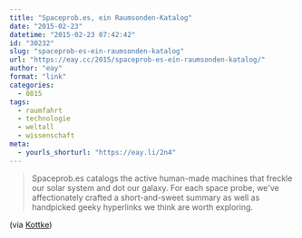 ```yaml
---
title: "Spaceprob.es, ein Raumsonden-Katalog"
date: "2015-02-23"
datetime: "2015-02-23 07:42:42"
id: "30232"
slug: "spaceprob-es-ein-raumsonden-katalog"
url: "https://eay.cc/2015/spaceprob-es-ein-raumsonden-katalog/"
author: "eay"
format: "link"
categories:
  - 0815
tags:
  - raumfahrt
  - technologie
  - weltall
  - wissenschaft
meta:
  - yourls_shorturl: "https://eay.li/2n4"
---
```


> Spaceprob.es catalogs the active human-made machines that freckle our solar system and dot our galaxy. For each space probe, we've affectionately crafted a short-and-sweet summary as well as handpicked geeky hyperlinks we think are worth exploring.

(via [Kottke](http://kottke.org/15/02/space-probes))
